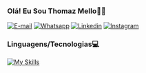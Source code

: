 
### Olá! Eu Sou Thomaz Mello🤚🏼

[![E-mail](https://img.shields.io/badge/Gmail-D14836?style=for-the-badge&logo=gmail&logoColor=white)](https://www.linkedin.com/in/thomaz-feitosa-de-mello-76a9a5294/)
[![Whatsapp](https://img.shields.io/badge/WhatsApp-25D366?style=for-the-badge&logo=whatsapp&logoColor=white)](https://api.whatsapp.com/send?phone=5512987072463)
[![Linkedin](https://img.shields.io/badge/LinkedIn-0077B5?style=for-the-badge&logo=linkedin&logoColor=white)](https://www.linkedin.com/in/thomaz-feitosa-de-mello-76a9a5294/)
[![Instagram](https://img.shields.io/badge/Instagram-E4405F?style=for-the-badge&logo=instagram&logoColor=white)](https://www.instagram.com/thomaz_mellux)

### Linguagens/Tecnologias💻

[![My Skills](https://skillicons.dev/icons?i=html,css,js,ts,react,py,flask,nodejs,mongodb,mysql,vite,bootstrap,vscode,blender)](https://skillicons.dev)
